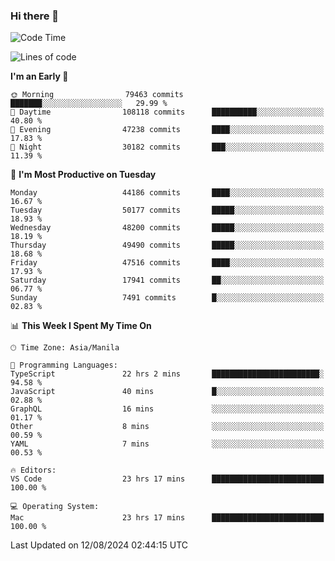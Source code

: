 ### Hi there 👋

<!--START_SECTION:waka-->
![Code Time](http://img.shields.io/badge/Code%20Time-5%2C445%20hrs%2051%20mins-blue)

![Lines of code](https://img.shields.io/badge/From%20Hello%20World%20I%27ve%20Written-118.1%20million%20lines%20of%20code-blue)

**I'm an Early 🐤** 

```text
🌞 Morning                79463 commits       ███████░░░░░░░░░░░░░░░░░░   29.99 % 
🌆 Daytime                108118 commits      ██████████░░░░░░░░░░░░░░░   40.80 % 
🌃 Evening                47238 commits       ████░░░░░░░░░░░░░░░░░░░░░   17.83 % 
🌙 Night                  30182 commits       ███░░░░░░░░░░░░░░░░░░░░░░   11.39 % 
```
📅 **I'm Most Productive on Tuesday** 

```text
Monday                   44186 commits       ████░░░░░░░░░░░░░░░░░░░░░   16.67 % 
Tuesday                  50177 commits       █████░░░░░░░░░░░░░░░░░░░░   18.93 % 
Wednesday                48200 commits       █████░░░░░░░░░░░░░░░░░░░░   18.19 % 
Thursday                 49490 commits       █████░░░░░░░░░░░░░░░░░░░░   18.68 % 
Friday                   47516 commits       ████░░░░░░░░░░░░░░░░░░░░░   17.93 % 
Saturday                 17941 commits       ██░░░░░░░░░░░░░░░░░░░░░░░   06.77 % 
Sunday                   7491 commits        █░░░░░░░░░░░░░░░░░░░░░░░░   02.83 % 
```


📊 **This Week I Spent My Time On** 

```text
🕑︎ Time Zone: Asia/Manila

💬 Programming Languages: 
TypeScript               22 hrs 2 mins       ████████████████████████░   94.58 % 
JavaScript               40 mins             █░░░░░░░░░░░░░░░░░░░░░░░░   02.88 % 
GraphQL                  16 mins             ░░░░░░░░░░░░░░░░░░░░░░░░░   01.17 % 
Other                    8 mins              ░░░░░░░░░░░░░░░░░░░░░░░░░   00.59 % 
YAML                     7 mins              ░░░░░░░░░░░░░░░░░░░░░░░░░   00.53 % 

🔥 Editors: 
VS Code                  23 hrs 17 mins      █████████████████████████   100.00 % 

💻 Operating System: 
Mac                      23 hrs 17 mins      █████████████████████████   100.00 % 
```


 Last Updated on 12/08/2024 02:44:15 UTC
<!--END_SECTION:waka-->


<!--
**rad182/rad182** is a ✨ _special_ ✨ repository because its `README.md` (this file) appears on your GitHub profile.

Here are some ideas to get you started:

- 🔭 I’m currently working on ...
- 🌱 I’m currently learning ...
- 👯 I’m looking to collaborate on ...
- 🤔 I’m looking for help with ...
- 💬 Ask me about ...
- 📫 How to reach me: ...
- 😄 Pronouns: ...
- ⚡ Fun fact: ...
-->
